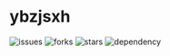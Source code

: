 # ybzjsxh

![issues](https://img.shields.io/github/issues/ybzjsxh/ybzjsxh.github.io.svg?style=social)
![forks](https://img.shields.io/github/forks/ybzjsxh/ybzjsxh.github.io.svg?style=social)
![stars](https://img.shields.io/github/stars/ybzjsxh/ybzjsxh.github.io.svg?style=social)
![dependency](https://img.shields.io/depfu/ybzjsxh/github.io.svg?style=social)
